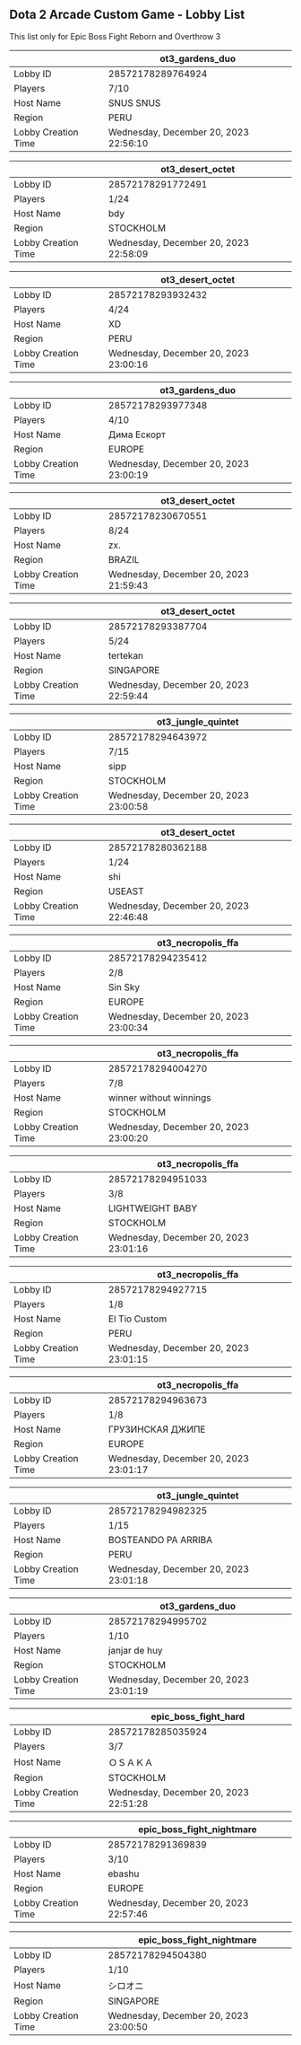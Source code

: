 ## Dota 2 Arcade Custom Game - Lobby List

This list only for Epic Boss Fight Reborn and Overthrow 3

|  | ot3_gardens_duo |
| ------ | ------ |
| Lobby ID | 28572178289764924 |
| Players | 7/10 |
| Host Name | SNUS SNUS |
| Region | PERU |
| Lobby Creation Time | Wednesday, December 20, 2023 22:56:10 |


|  | ot3_desert_octet |
| ------ | ------ |
| Lobby ID | 28572178291772491 |
| Players | 1/24 |
| Host Name | bdy |
| Region | STOCKHOLM |
| Lobby Creation Time | Wednesday, December 20, 2023 22:58:09 |


|  | ot3_desert_octet |
| ------ | ------ |
| Lobby ID | 28572178293932432 |
| Players | 4/24 |
| Host Name | XD |
| Region | PERU |
| Lobby Creation Time | Wednesday, December 20, 2023 23:00:16 |


|  | ot3_gardens_duo |
| ------ | ------ |
| Lobby ID | 28572178293977348 |
| Players | 4/10 |
| Host Name | Дима Ескорт |
| Region | EUROPE |
| Lobby Creation Time | Wednesday, December 20, 2023 23:00:19 |


|  | ot3_desert_octet |
| ------ | ------ |
| Lobby ID | 28572178230670551 |
| Players | 8/24 |
| Host Name | zx. |
| Region | BRAZIL |
| Lobby Creation Time | Wednesday, December 20, 2023 21:59:43 |


|  | ot3_desert_octet |
| ------ | ------ |
| Lobby ID | 28572178293387704 |
| Players | 5/24 |
| Host Name | tertekan |
| Region | SINGAPORE |
| Lobby Creation Time | Wednesday, December 20, 2023 22:59:44 |


|  | ot3_jungle_quintet |
| ------ | ------ |
| Lobby ID | 28572178294643972 |
| Players | 7/15 |
| Host Name | sipp |
| Region | STOCKHOLM |
| Lobby Creation Time | Wednesday, December 20, 2023 23:00:58 |


|  | ot3_desert_octet |
| ------ | ------ |
| Lobby ID | 28572178280362188 |
| Players | 1/24 |
| Host Name | shi |
| Region | USEAST |
| Lobby Creation Time | Wednesday, December 20, 2023 22:46:48 |


|  | ot3_necropolis_ffa |
| ------ | ------ |
| Lobby ID | 28572178294235412 |
| Players | 2/8 |
| Host Name | Sin Sky |
| Region | EUROPE |
| Lobby Creation Time | Wednesday, December 20, 2023 23:00:34 |


|  | ot3_necropolis_ffa |
| ------ | ------ |
| Lobby ID | 28572178294004270 |
| Players | 7/8 |
| Host Name | winner without winnings |
| Region | STOCKHOLM |
| Lobby Creation Time | Wednesday, December 20, 2023 23:00:20 |


|  | ot3_necropolis_ffa |
| ------ | ------ |
| Lobby ID | 28572178294951033 |
| Players | 3/8 |
| Host Name | LIGHTWEIGHT BABY |
| Region | STOCKHOLM |
| Lobby Creation Time | Wednesday, December 20, 2023 23:01:16 |


|  | ot3_necropolis_ffa |
| ------ | ------ |
| Lobby ID | 28572178294927715 |
| Players | 1/8 |
| Host Name | El Tio Custom |
| Region | PERU |
| Lobby Creation Time | Wednesday, December 20, 2023 23:01:15 |


|  | ot3_necropolis_ffa |
| ------ | ------ |
| Lobby ID | 28572178294963673 |
| Players | 1/8 |
| Host Name | ГРУЗИНСКАЯ ДЖИПЕ |
| Region | EUROPE |
| Lobby Creation Time | Wednesday, December 20, 2023 23:01:17 |


|  | ot3_jungle_quintet |
| ------ | ------ |
| Lobby ID | 28572178294982325 |
| Players | 1/15 |
| Host Name | BOSTEANDO PA ARRIBA |
| Region | PERU |
| Lobby Creation Time | Wednesday, December 20, 2023 23:01:18 |


|  | ot3_gardens_duo |
| ------ | ------ |
| Lobby ID | 28572178294995702 |
| Players | 1/10 |
| Host Name | janjar de huy |
| Region | STOCKHOLM |
| Lobby Creation Time | Wednesday, December 20, 2023 23:01:19 |


|  | epic_boss_fight_hard |
| ------ | ------ |
| Lobby ID | 28572178285035924 |
| Players | 3/7 |
| Host Name | ＯＳＡＫＡ |
| Region | STOCKHOLM |
| Lobby Creation Time | Wednesday, December 20, 2023 22:51:28 |


|  | epic_boss_fight_nightmare |
| ------ | ------ |
| Lobby ID | 28572178291369839 |
| Players | 3/10 |
| Host Name | ebashu |
| Region | EUROPE |
| Lobby Creation Time | Wednesday, December 20, 2023 22:57:46 |


|  | epic_boss_fight_nightmare |
| ------ | ------ |
| Lobby ID | 28572178294504380 |
| Players | 1/10 |
| Host Name | シロオニ |
| Region | SINGAPORE |
| Lobby Creation Time | Wednesday, December 20, 2023 23:00:50 |


